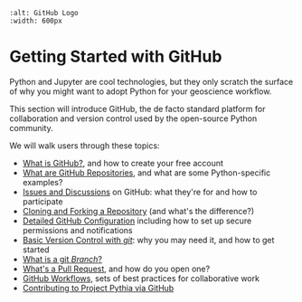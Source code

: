 ```{image} ../images/GitHub-logo.png
:alt: GitHub Logo
:width: 600px
```

# Getting Started with GitHub

Python and Jupyter are cool technologies, but they only scratch the surface of why you might want to adopt Python for your geoscience workflow.

This section will introduce GitHub, the de facto standard platform for collaboration and version control used by the open-source Python community.

We will walk users through these topics:

- [What is GitHub?](github/what-is-github), and how to create your free account
- [What are GitHub Repositories](github/github-repos), and what are some Python-specific examples?
- [Issues and Discussions](github/github-issues) on GitHub: what they're for and how to participate
- [Cloning and Forking a Repository](github/github-cloning-forking) (and what's the difference?)
- [Detailed GitHub Configuration](github/github-setup-advanced) including how to set up secure permissions and notifications
- [Basic Version Control with _git_](github/basic-git): why you may need it, and how to get started
- [What is a git _Branch_?](github/git-branches)
- [What's a Pull Request](github/github-pull-request), and how do you open one?
- [GitHub Workflows](github/github-workflows), sets of best practices for collaborative work
- [Contributing to Project Pythia via GitHub](github/contribute-to-pythia)
